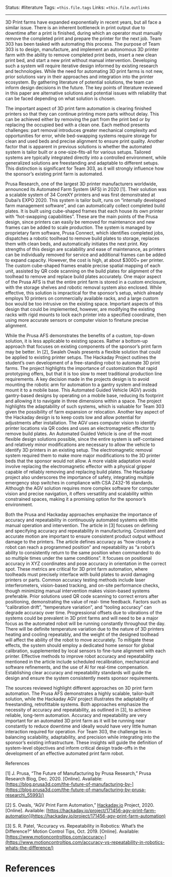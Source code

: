 Status: #literature 
Tags: `=this.file.tags`
Links: `=this.file.outlinks`

---
3D Print farms have expanded exponentially in recent years, but all face a similar issue. There is an inherent bottleneck in print output due to downtime after a print is finished, during which an operator must manually remove the completed print and prepare the printer for the next job. Team 303 has been tasked with automating this process. The purpose of Team 303 is to design, manufacture, and implement an autonomous 3D printer farm with the ability to remove completed print beds, insert a new clean print bed, and start a new print without manual intervention. Developing such a system will require iterative design informed by existing research and technologies. While the need for automating 3D print farms is not new, prior solutions vary in their approaches and integration into the printer ecosystem. By gathering literature of potential solutions, the team can inform design decisions in the future. The key points of literature reviewed in this paper are alternative solutions and potential issues with reliability that can be faced depending on what solution is chosen.

The important aspect of 3D print farm automation is clearing finished printers so that they can continue printing more parts without delay. This can be achieved either by removing the part from the print bed or by replacing the occupied bed with a clean one. Each method presents challenges: part removal introduces greater mechanical complexity and opportunities for error, while bed-swapping systems require storage for clean and used beds and precise alignment to ensure print quality. Another factor that is apparent in previous solutions is whether the automated system is tailor built or a one-size-fits-all for various setups. Tailored systems are typically integrated directly into a controlled environment, while generalized solutions are freestanding and adaptable to different setups. This distinction is significant for Team 303, as it will strongly influence how the sponsor’s existing print farm is automated.

Prusa Research, one of the largest 3D printer manufacturers worldwide, announced its Automated Farm System (AFS) in 2020 [1]. Their solution was a scalable system of 34 CoreXY printers and was first demonstrated at Dubai’s EXPO 2020. This system is tailor built, runs on “internally developed farm management software”, and can automatically collect completed build plates. It is built using cube-shaped frames that each house its own printer with “hot-swapping capabilities”. These are the main points of the Prusa design, since printers can easily be removed for maintenance and new frames can be added to scale production. The system is managed by proprietary farm software, Prusa Connect, which identifies completed jobs, dispatches a robotic toolhead to remove build plates to storage, replaces them with clean beds, and automatically initiates the next print. Key strengths of this design are scalability and ease of maintenance, as printers can be individually removed for service and additional frames can be added to expand capacity. However, the cost is high, at about $3000+ per printer. The custom cube-shaped frames enable precise spatial mapping of each unit, assisted by QR code scanning on the build plates for alignment of the toolhead to remove and replace build plates accurately. One major aspect of the Prusa AFS is that the entire print farm is stored in a custom enclosure, with the storage shelves and robotic removal system also enclosed. While effective, this solution is impractical for the sponsor’s setup, which already employs 10 printers on commercially available racks, and a large custom box would be too intrusive on the existing space. Important aspects of this design that could be implemented, however, are modifying the existing racks with rigid mounts to lock each printer into a specified coordinate, then using more accurate sensors or computer vision to finetune precise alignment.

While the Prusa AFS demonstrates the benefits of a custom, top-down solution, it is less applicable to existing spaces. Rather a bottom-up approach that focuses on existing components of the sponsor’s print farm may be better. In [2], Swaleh Owals presents a flexible solution that could be applied to existing printer setups. The Hackaday Project outlines the student’s own development of a free-standing robot to automate 3D print farms. The project highlights the importance of customization that rapid prototyping offers, but that it is too slow to meet traditional production line requirements. A key decision made in the projects design is to avoid mounting the robotic arm for automation to a gantry system and instead mount it to a mobile base. This Automated Guided Vehicle (AGV) avoids gantry-based designs by operating on a mobile base, reducing its footprint and allowing it to navigate in three dimensions within a space. The project highlights the adaptability of such systems, which is valuable for Team 303 given the possibility of farm expansion or relocation. Another key aspect of the Hackaday design is to keep costs low and allow potential for adjustments after installation. The AGV uses computer vision to identify printer locations via QR codes and uses an electromagnetic effector to remove build plates. An Automated Guided Vehicle is one of the most flexible design solutions possible, since the entire system is self-contained and relatively minor modifications are necessary to allow the vehicle to identify 3D printers in an existing setup. The electromagnetic removal system required them to make more major modifications to the 3D printer beds that the sponsor would not allow. A more viable adaptation would involve replacing the electromagnetic effector with a physical gripper capable of reliably removing and replacing build plates. The Hackaday project also underscores the importance of safety, integrating multiple emergency stop switches in compliance with CSA Z432-16 standards. Although the AGV solution requires more complex software for computer vision and precise navigation, it offers versatility and scalability within constrained spaces, making it a promising option for the sponsor’s environment.

Both the Prusa and Hackaday approaches emphasize the importance of accuracy and repeatability in continuously automated systems with little manual operation and intervention. The article in [3] focuses on defining and specifying accuracy and repeatability in manufacturing. Consistent and accurate motion are important to ensure consistent product output without damage to the printers. The article defines accuracy as “how closely a robot can reach a programmed position” and repeatability as “a robot’s ability to consistently return to the same position when commanded to do so multiple times under the same conditions”. It focuses on positional accuracy in XYZ coordinates and pose accuracy in orientation in the correct spot. These metrics are critical for 3D print farm automation, where toolheads must precisely interface with build plates to avoid damaging printers or parts. Common accuracy testing methods include laser interferometers, vision-based tracking, and on-site performance checks, though minimizing manual intervention makes vision-based systems preferable. Prior solutions used QR code scanning to correct errors after positioning, demonstrating the value of real- time feedback. Factors such as “calibration drift”, “temperature variation”, and “tooling accuracy” can degrade accuracy over time. Progressional offsets due to vibrations of the systems could be prevalent in 3D print farms and will need to be a major focus as the automated robot will be running constantly throughout the day. There will be definite temperature variation due to the nature of 3D printers heating and cooling repeatably, and the weight of the designed toolhead will affect the ability of the robot to move accurately. To mitigate these effects, the system should employ a dedicated home sensor for global calibration, supplemented by local sensors to fine-tune alignment with each printer. Effective methods to improve robot accuracy and repeatability mentioned in the article include scheduled recalibration, mechanical and software refinements, and the use of AI for real-time compensation. Establishing clear accuracy and repeatability standards will guide the design and ensure the system consistently meets sponsor requirements.

The sources reviewed highlight different approaches on 3D print farm automation. The Prusa AFS demonstrates a highly scalable, tailor-built solution, while the Hackaday AGV project illustrates the adaptability of freestanding, retrofittable systems. Both approaches emphasize the necessity of accuracy and repeatability, as outlined in [3], to achieve reliable, long-term automation. Accuracy and repeatability are very important for an automated 3D print farm as it will be running near constantly to reduce downtime and ideally would have very little human interaction required for operation. For Team 303, the challenge lies in balancing scalability, adaptability, and precision while integrating into the sponsor’s existing infrastructure. These insights will guide the definition of system-level objectives and inform critical design trade-offs in the development of an effective automated print farm robot.

References

[1] J. Prusa, “The Future of Manufacturing by Prusa Research,” Prusa Research Blog, Dec.
2020. [Online]. Available: [https://blog.prusa3d.com/the-future-of-manufacturing-by-](https://blog.prusa3d.com/the-future-of-manufacturing-by-prusa-research\_55993/)

[2] S. Owals, “AGV Print Farm Automation,” [Hackaday.io](http://Hackaday.io) Project, 2020. [Online]. Available:
[https://hackaday.io/project/171456-agv-print-farm-automation](https://hackaday.io/project/171456-agv-print-farm-automation)

[3] S. R. Patel, “Accuracy vs. Repeatability in Robotics: What’s the Difference?” Motion
Control Tips, Oct. 2019. [Online]. Available: [https://www.motioncontroltips.com/accuracy-](https://www.motioncontroltips.com/accuracy-vs-repeatability-in-robotics-whats-the-difference/)
# References
